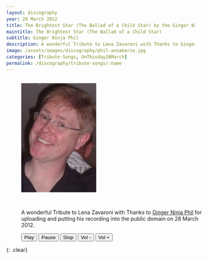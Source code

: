 ```yaml
---
layout: discography
year: 28 March 2012
title: The Brightest Star (The Ballad of a Child Star) by the Ginger Ninja Phil
maintitle: The Brightest Star (The Ballad of a Child Star)
subtitle: Ginger Ninja Phil
description: A wonderful Tribute to Lena Zavaroni with Thanks to Ginger Ninja Phil for uploading and putting his recording into the public domain on 28 March 2012.
image: /assets/images/discography/phil-annamarie.jpg
categories: [Tribute-Songs, OnThisday28March]
permalink: /discography/tribute-songs/:name
---
```


<figure class="fig1">
<img src="/assets/images/discography/phil-annamarie.jpg" class="full-width">
</figure>

<figure class="fig2">
<p>A wonderful Tribute to Lena Zavaroni with Thanks to <a class="external-link" href="http://www.gingerninjarecords.co.uk/lenazavaroni.html">Ginger Ninja Phil</a> for uploading and putting his recording into the public domain on 28 March 2012.</p>

<audio id="player" src="/assets/media/The Brightest Star (The Ballad of a Child Star).mp3"></audio>
<div>
<button onclick="document.getElementById('player').play()">Play</button>
<button onclick="document.getElementById('player').pause()">Pause</button>
<button onclick="document.getElementById('player').pause(); document.getElementById('player').currentTime = 0;">Stop</button>
<button onclick="document.getElementById('player').volume -= 0.1">Vol -</button>
<button onclick="document.getElementById('player').volume += 0.1">Vol +</button>
</div>
</figure>

<br />{: .clear}

<style>
.fig1 {float:left; width:29%;}

.fig2 {float:right; width:69%;}

.fig3 {float:right; width:100%;}

figcaption {float:left; width:100%;}

@media screen and (orientation:portrait) {
.fig1, .fig2 {float:left; width:100%;}
figcaption {float:left; width:100%; margin-bottom: 10px;}
}
</style>
